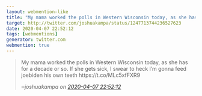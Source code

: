```yaml
---
layout: webmention-like
title: "My mama worked the polls in Western Wisconsin today, as she has for a decade or so. If she gets sick, I swear to heck I’m gonna feed joebiden his own teeth https://t.co/MLc5xfFXR9"
target: http://twitter.com/joshuakampa/status/1247713744236527623
date: 2020-04-07 22:52:12
tags: [webmentions]
generator: twitter.com
webmention: true
---
```




<blockquote class="external-citation">
  <p>
    My mama worked the polls in Western Wisconsin today, as she has for a decade or so. If she gets sick, I swear to heck I’m gonna feed joebiden his own teeth https://t.co/MLc5xfFXR9
  </p>
  <cite>‒<span class="p-author p-name">joshuakampa</span>
    on
    <a href="http://twitter.com/joshuakampa/status/1247713744236527623" rel="external nofollow" target="_blank">2020-04-07 22:52:12</a>
  </cite>
</blockquote>



